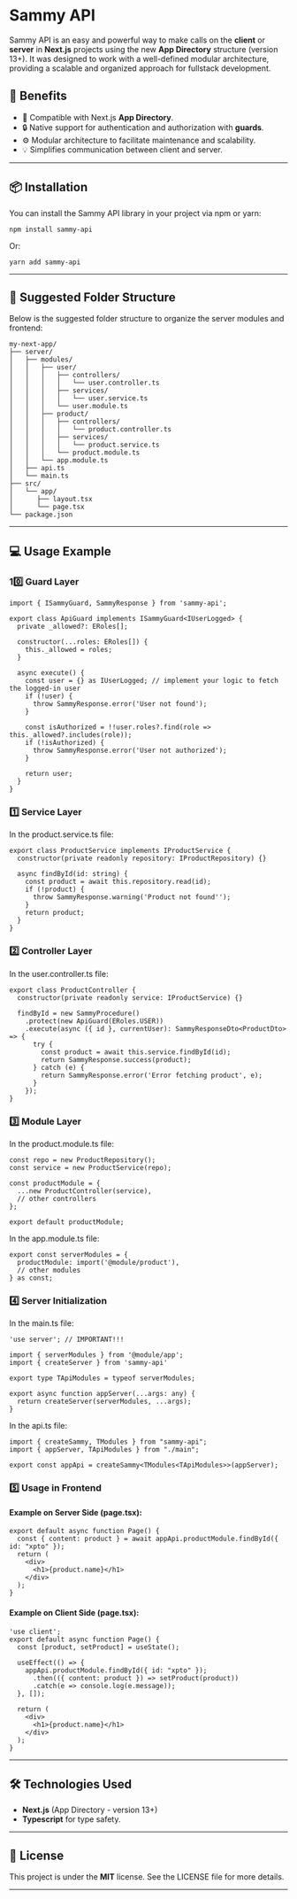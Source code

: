# **Sammy API**

Sammy API is an easy and powerful way to make calls on the **client** or **server** in **Next.js** projects using the new **App Directory** structure (version 13+). It was designed to work with a well-defined modular architecture, providing a scalable and organized approach for fullstack development.

## **🚀 Benefits**

- 🌟 Compatible with Next.js **App Directory**.
- 🔒 Native support for authentication and authorization with **guards**.
- ⚙️ Modular architecture to facilitate maintenance and scalability.
- 💡 Simplifies communication between client and server.

---

## **📦 Installation**

You can install the Sammy API library in your project via npm or yarn:

`npm install sammy-api`

Or:

`yarn add sammy-api`

---

## **📂 Suggested Folder Structure**

Below is the suggested folder structure to organize the server modules and frontend:

```
my-next-app/
├── server/
│   ├── modules/
│   │   ├── user/
│   │   │   ├── controllers/
│   │   │   │   └── user.controller.ts
│   │   │   ├── services/
│   │   │   │   └── user.service.ts
│   │   │   └── user.module.ts
│   │   ├── product/
│   │   │   ├── controllers/
│   │   │   │   └── product.controller.ts
│   │   │   ├── services/
│   │   │   │   └── product.service.ts
│   │   │   └── product.module.ts
│   │   └── app.module.ts
│   ├── api.ts
│   └── main.ts
├── src/
│   └── app/
│      ├── layout.tsx
│      └── page.tsx
└── package.json
```

---

## **💻 Usage Example**

### **1️0️⃣ Guard Layer**
```
import { ISammyGuard, SammyResponse } from 'sammy-api';

export class ApiGuard implements ISammyGuard<IUserLogged> {
  private _allowed?: ERoles[];

  constructor(...roles: ERoles[]) {
    this._allowed = roles;
  }

  async execute() {
    const user = {} as IUserLogged; // implement your logic to fetch the logged-in user
    if (!user) {
      throw SammyResponse.error('User not found');
    }

    const isAuthorized = !!user.roles?.find(role => this._allowed?.includes(role));
    if (!isAuthorized) {
      throw SammyResponse.error('User not authorized');
    }

    return user;
  }
}
```

### **1️⃣ Service Layer**

In the product.service.ts file:

```
export class ProductService implements IProductService {
  constructor(private readonly repository: IProductRepository) {}

  async findById(id: string) {
    const product = await this.repository.read(id);
    if (!product) {
      throw SammyResponse.warning('Product not found'');
    }
    return product;
  }
}
```

### **2️⃣ Controller Layer**

In the user.controller.ts file:

```
export class ProductController {
  constructor(private readonly service: IProductService) {}

  findById = new SammyProcedure()
    .protect(new ApiGuard(ERoles.USER))
    .execute(async ({ id }, currentUser): SammyResponseDto<ProductDto> => {
      try {
        const product = await this.service.findById(id);
        return SammyResponse.success(product);
      } catch (e) {
        return SammyResponse.error('Error fetching product', e);
      }
    });
}
```

### **3️⃣ Module Layer**

In the product.module.ts file:

```
const repo = new ProductRepository();
const service = new ProductService(repo);

const productModule = {
  ...new ProductController(service),
  // other controllers
};

export default productModule;
```

In the app.module.ts file:

```
export const serverModules = {
  productModule: import('@module/product'),
  // other modules
} as const;
```

### **4️⃣ Server Initialization**

In the main.ts file:

```
'use server'; // IMPORTANT!!!

import { serverModules } from '@module/app';
import { createServer } from 'sammy-api'

export type TApiModules = typeof serverModules;

export async function appServer(...args: any) {
  return createServer(serverModules, ...args);
}
```

In the api.ts file:

```
import { createSammy, TModules } from "sammy-api";
import { appServer, TApiModules } from "./main";

export const appApi = createSammy<TModules<TApiModules>>(appServer);
```

### **5️⃣ Usage in Frontend**

#### **Example on Server Side (page.tsx):**

```
export default async function Page() {
  const { content: product } = await appApi.productModule.findById({ id: "xpto" });
  return (
    <div>
      <h1>{product.name}</h1>
    </div>
  );
}
```

#### **Example on Client Side (page.tsx):**

```
'use client';
export default async function Page() {
  const [product, setProduct] = useState();

  useEffect(() => {
    appApi.productModule.findById({ id: "xpto" });
      .then(({ content: product }) => setProduct(product))
      .catch(e => console.log(e.message));
  }, []);

  return (
    <div>
      <h1>{product.name}</h1>
    </div>
  );
}
```

---

## **🛠️ Technologies Used**

- **Next.js** (App Directory \- version 13+)
- **Typescript** for type safety.

---


## **📝 License**

This project is under the **MIT** license. See the LICENSE file for more details.

---
